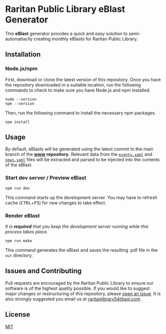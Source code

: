 # **Raritan Public Library eBlast Generator**
This **eBlast** generator provides a quick and easy solution to semi-automatiaclly creating monthly eBlasts for Raritan Public Library.

## **Installation**

### **Node.js/npm**
First, download or clone the latest version of this repository. Once you have the repository downloaded in a suitable location, run the following commands to check to make sure you have Node.js and npm installed.
```
node --version
npm --version
```
Then, run the following command to install the necessary npm packages.
```
npm install
```

## **Usage**
By default, eBlasts will be generated using the latest commit to the main branch of the [**www**](https://github.com/raritanlibrary/www) **repository**. Relevant data from the [`events.yaml`](https://github.com/raritanlibrary/www/blob/main/src/data/events.yaml) and [`news.yaml`](https://github.com/raritanlibrary/www/blob/main/src/data/news.yaml) files will be extracted and parsed to be injected into the contents of the eBlast.

### **Start dev server / Preview eBlast**
```
npm run dev
```
This command starts up the development server. You may have to refresh cache (<kbd>CTRL</kbd>+<kbd>F5</kbd>) for new changes to take effect.

### **Render eBlast**
*It is **required** that you keep the development server running while this process takes place.*
```
npm run make
```
This command generates the eBlast and saves the resulting .pdf file in the `out` directory.

## **Issues and Contributing**
Pull requests are encouraged by the Raritan Public Library to ensure our software is of the highest quality possible. If you would like to suggest major changes or restructuring of this repository, please [open an issue](https://github.com/raritanlibrary/eblast/issues/new). It is also strongly suggested you email us at [raritanlibrary54@aol.com](mailto:raritanlibrary54@aol.com).

## **License**
[MIT](LICENSE)